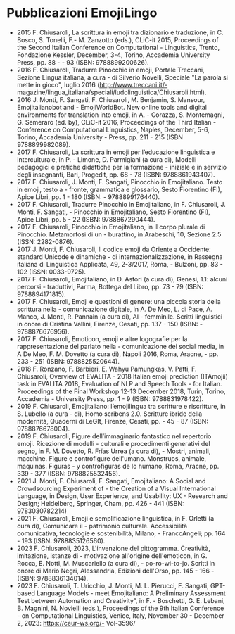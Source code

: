 # Pubblicazioni EmojiLingo

- 2015 F. Chiusaroli, La scrittura in emoji tra dizionario e traduzione, in C. Bosco, S. Tonelli, F.- M. Zanzotto (eds.), CLiC-it 2015, Proceedings of the Second Italian Conference on Computational - Linguistics, Trento, Fondazione Kessler, December, 3-4, Torino, Accademia University Press, pp. 88 - - 93 (ISBN: 9788899200626).
- 2016 F. Chiusaroli, Tradurre Pinocchio in emoji, Portale Treccani, Sezione Lingua italiana, a cura - di Silverio Novelli, Speciale "La parola si mette in gioco", luglio 2016 (http://www.treccani.it/- magazine/lingua_italiana/speciali/ludolinguistica/Chiusaroli.html).
- 2016 J. Monti, F. Sangati, F. Chiusaroli, M. Benjamin, S. Mansour, Emojitalianobot and - EmojiWorldBot. New online tools and digital environments for translation into emoji, in A. - Corazza, S. Montemagni, G. Semeraro (ed. by), CLiC-it 2016, Proceedings of the Third Italian - Conference on Computational Linguistics, Naples, December, 5-6, Torino, Accademia University - Press, pp. 211 - 215 (ISBN 9788899982089).
- 2017 F. Chiusaroli, La scrittura in emoji per l’educazione linguistica e interculturale, in P. - Limone, D. Parmigiani (a cura di), Modelli pedagogici e pratiche didattiche per la formazione - iniziale e in servizio degli insegnanti, Bari, Progedit, pp. 68 - 78 (ISBN: 9788861943407).
- 2017 F. Chiusaroli, J. Monti, F. Sangati, Pinocchio in Emojitaliano. Testo in emoji, testo a - fronte, grammatica e glossario, Sesto Fiorentino (FI), Apice Libri, pp. 1 - 180 (ISBN: - 9788899176440).
- 2017 F. Chiusaroli, Tradurre Pinocchio in Emojitaliano, in F. Chiusaroli, J. Monti, F. Sangati, - Pinocchio in Emojitaliano, Sesto Fiorentino (FI), Apice Libri, pp. 5 - 22 (ISBN: 9788867290444).
- 2017 F. Chiusaroli, Pinocchio in Emojitaliano, in Il corpo plurale di Pinocchio. Metamorfosi di un - burattino, in Arabeschi, 10, Sezione 2.5 (ISSN: 2282-0876).
- 2017 J. Monti, F. Chiusaroli, Il codice emoji da Oriente a Occidente: standard Unicode e dinamiche - di internazionalizzazione, in Rassegna italiana di Linguistica Applicata, 49, 2-3/2017, Roma, - Bulzoni, pp. 83 - 102 (ISSN: 0033-9725).
- 2017 F. Chiusaroli, Emojitaliano, in D. Astori (a cura di), Genesi, 1.1: alcuni percorsi - traduttivi, Parma, Bottega del Libro, pp. 73 - 79 (ISBN: 9788894171815).
- 2017 F. Chiusaroli, Emoji e questioni di genere: una piccola storia della scrittura nella - comunicazione digitale, in A. De Meo, L. di Pace, A. Manco, J. Monti, R. Pannain (a cura di), Al - femminile. Scritti linguistici in onore di Cristina Vallini, Firenze, Cesati, pp. 137 - 150 (ISBN: - 9788876676956).
- 2017 F. Chiusaroli, Emoticon, emoji e altre logografie per la rappresentazione del parlato nella - comunicazione dei social media, in A De Meo, F. M. Dovetto (a cura di), Napoli 2016, Roma, Aracne, - pp. 233 - 251 (ISBN: 9788825520644).
- 2018 F. Ronzano, F. Barbieri, E. Wahyu Pamungkas, V. Patti, F. Chiusaroli, Overview of EVALITA - 2018 Italian emoji prediction (ITAmojii) task in EVALITA 2018, Evaluation of NLP and Speech Tools - for Italian. Proceedings of the Final Workshop 12-13 December 2018, Turin, Torino, Accademia - University Press, pp. 1 - 9 (ISBN: 9788831978422).
- 2019 F. Chiusaroli, Emojitaliano: l’emojilingua tra scritture e riscritture, in S. Lubello (a cura - di), Homo scribens 2.0. Scritture ibride della modernità, Quaderni di LeGIt, Firenze, Cesati, pp. - 45 - 87 (ISBN: 9788876678004).
- 2019 F. Chiusaroli, Figure dell’immaginario fantastico nel repertorio emoji. Ricezione di modelli - culturali e procedimenti generativi del segno, in F. M. Dovetto, R. Frías Urrea (a cura di), - Mostri, animali, macchine. Figure e controfigure dell'umano. Monstruos, animale, maquinas. Figuras - y controfiguras de lo humano, Roma, Aracne, pp. 339 - 377 (ISBN: 9788825532456).
- 2021 J. Monti, F. Chiusaroli, F. Sangati, Emojitaliano: A Social and Crowdsourcing Experiment of - the Creation of a Visual International Language, in Design, User Experience, and Usability: UX - Research and Design; Heidelberg, Springer, Cham, pp. 426 - 441 (ISBN: 9783030782214)
- 2021 F. Chiusaroli, Emoji e semplificazione linguistica, in F. Orletti (a cura di), Comunicare il - patrimonio culturale. Accessibilità comunicativa, tecnologie e sostenibilità, Milano, - FrancoAngeli; pp. 164 - 193 (ISBN: 9788835126560).
- 2023 F. Chiusaroli, 2023, L'invenzione del pittogramma. Creatività, imitazione, istanze di - motivazione all'origine dell'emoticon, in G. Rocca, E. Notti, M. Muscariello (a cura di), - po-ro-wi-to-jo. Scritti in onore di Mario Negri, Alessandria, Edizioni dell'Orso, pp. 145 - 166 - (ISBN: 9788836134014).
- 2023 F. Chiusaroli, T. Uricchio, J. Monti, M. L. Pierucci, F. Sangati, GPT-based Language Models - meet Emojitaliano: A Preliminary Assessment Test between Automation and Creativity”, in F. - Boschetti, G. E. Lebani, B. Magnini, N. Novielli (eds.), Proceedings of the 9th Italian Conference - on Computational Linguistics, Venice, Italy, November 30 - December 2, 2023: https://ceur-ws.org/- Vol-3596/

